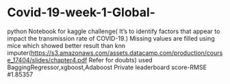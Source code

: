 # Covid-19-week-1-Global-
python Notebook for kaggle challenge( It’s to identify factors that appear to impact the transmission rate of COVID-19.)
Missing values are filled using mice which showed better result than knn imputer(https://s3.amazonaws.com/assets.datacamp.com/production/course_17404/slides/chapter4.pdf  Refer for doubts)
used BaggingRegressor,xgboost,Adaboost
Private leaderboard score-RMSE #1.85357

